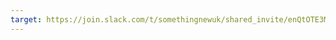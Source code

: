 ```yaml
---
target: https://join.slack.com/t/somethingnewuk/shared_invite/enQtOTE3MjcyOTM1NjM4LTJhYjA5MDg2MGU2YmM3NjQ2NDY3OGUzNGMzNDkzY2M3NjYxMmE1Y2Q4MjI0Yjk2MDE2OTE2OTk5YjJkZDQwYmY
---
```

